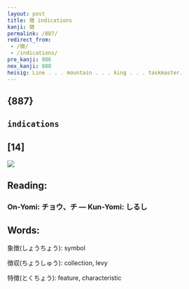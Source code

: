 ```yaml
---
layout: post
title: 徴 indications
kanji: 徴
permalink: /887/
redirect_from:
 - /徴/
 - /indications/
pre_kanji: 886
nex_kanji: 888
heisig: Line . . . mountain . . . king . . . taskmaster.
---
```


## {887}

## `indications`

## [14]

<div class="stroke"><img src="E5BEB4.png" /></div>

## Reading:

### On-Yomi: チョウ、チ &mdash; Kun-Yomi: しるし

## Words:

象徴(しょうちょう): symbol

徴収(ちょうしゅう): collection, levy

特徴(とくちょう): feature, characteristic
